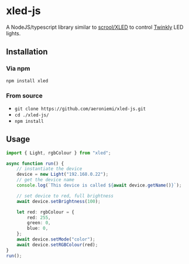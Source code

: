 # xled-js

A NodeJS/typescript library similar to [scrool/XLED](https://github.com/scrool/xled) to control [Twinkly](https://twinkly.com/) LED lights.

## Installation

### Via npm

`npm install xled`

### From source

- `git clone https://github.com/aeroniemi/xled-js.git`
- `cd ./xled-js/`
- `npm install`

## Usage

```ts
import { Light, rgbColour } from "xled";

async function run() {
	// instantiate the device
	device = new Light("192.168.0.22");
	// get the device name
	console.log(`This device is called ${await device.getName()}`);

	// set device to red, full brightness
	await device.setBrightness(100);

	let red: rgbColour = {
		red: 255,
		green: 0,
		blue: 0,
	};
	await device.setMode("color");
	await device.setRGBColour(red);
}
run();
```
